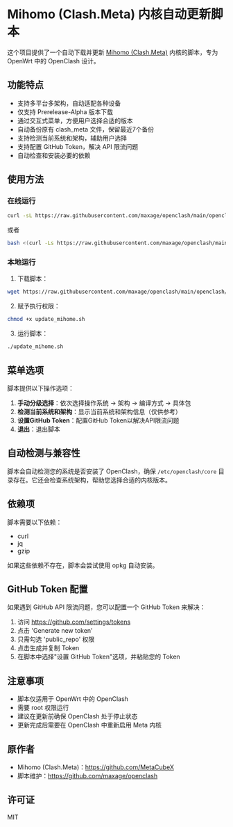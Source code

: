 # Mihomo (Clash.Meta) 内核自动更新脚本

这个项目提供了一个自动下载并更新 [Mihomo (Clash.Meta)](https://github.com/MetaCubeX/mihomo) 内核的脚本，专为 OpenWrt 中的 OpenClash 设计。

## 功能特点

- 支持多平台多架构，自动适配各种设备
- 仅支持 Prerelease-Alpha 版本下载
- 通过交互式菜单，方便用户选择合适的版本
- 自动备份原有 clash_meta 文件，保留最近7个备份
- 支持检测当前系统和架构，辅助用户选择
- 支持配置 GitHub Token，解决 API 限流问题
- 自动检查和安装必要的依赖

## 使用方法

### 在线运行

```bash
curl -sL https://raw.githubusercontent.com/maxage/openclash/main/openclash/update_mihome.sh | sh
```

或者

```bash
bash <(curl -Ls https://raw.githubusercontent.com/maxage/openclash/main/openclash/update_mihome.sh)
```

### 本地运行

1. 下载脚本：

```bash
wget https://raw.githubusercontent.com/maxage/openclash/main/openclash/update_mihome.sh -O update_mihome.sh
```

2. 赋予执行权限：

```bash
chmod +x update_mihome.sh
```

3. 运行脚本：

```bash
./update_mihome.sh
```

## 菜单选项

脚本提供以下操作选项：

1. **手动分级选择**：依次选择操作系统 → 架构 → 编译方式 → 具体包
2. **检测当前系统和架构**：显示当前系统和架构信息（仅供参考）
3. **设置GitHub Token**：配置GitHub Token以解决API限流问题
4. **退出**：退出脚本

## 自动检测与兼容性

脚本会自动检测您的系统是否安装了 OpenClash，确保 `/etc/openclash/core` 目录存在。它还会检查系统架构，帮助您选择合适的内核版本。

## 依赖项

脚本需要以下依赖：
- curl
- jq
- gzip

如果这些依赖不存在，脚本会尝试使用 opkg 自动安装。

## GitHub Token 配置

如果遇到 GitHub API 限流问题，您可以配置一个 GitHub Token 来解决：

1. 访问 https://github.com/settings/tokens
2. 点击 'Generate new token'
3. 只需勾选 'public_repo' 权限
4. 点击生成并复制 Token
5. 在脚本中选择"设置 GitHub Token"选项，并粘贴您的 Token

## 注意事项

- 脚本仅适用于 OpenWrt 中的 OpenClash
- 需要 root 权限运行
- 建议在更新前确保 OpenClash 处于停止状态
- 更新完成后需要在 OpenClash 中重新启用 Meta 内核

## 原作者

- Mihomo (Clash.Meta)：https://github.com/MetaCubeX
- 脚本维护：https://github.com/maxage/openclash

## 许可证 

MIT 
